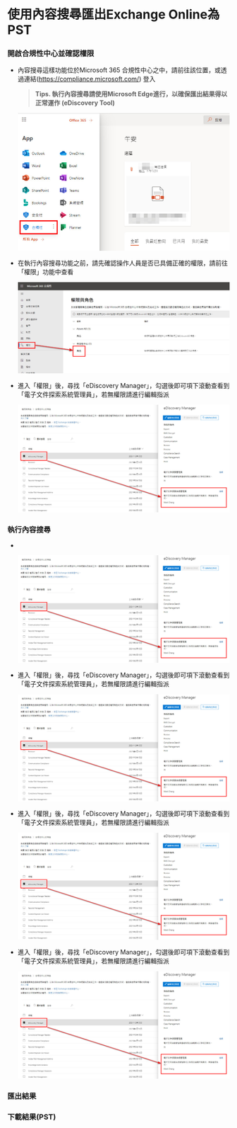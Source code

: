 # 使用內容搜尋匯出Exchange Online為PST

### 開啟合規性中心並確認權限

- 內容搜尋這樣功能位於Microsoft 365 合規性中心之中，請前往該位置，或透過連結(https://compliance.microsoft.com/) 登入<br>
  
  > **Tips. 執行內容搜尋請使用Microsoft Edge進行，以確保匯出結果得以正常運作 (eDiscovery Tool)** <br>
  
  ![GITHUB](https://github.com/MarkChang-Core/eDiscovery/blob/main/Image1/image1.jpg)<br>
  
- 在執行內容搜尋功能之前，請先確認操作人員是否已具備正確的權限，請前往「權限」功能中查看<br>

  ![GITHUB](https://github.com/MarkChang-Core/eDiscovery/blob/main/Image1/image2.jpg)<br>

- 進入「權限」後，尋找「eDiscovery Manager」，勾選後即可項下滾動查看到「電子文件探索系統管理員」，若無權限請進行編輯指派<br>

  ![GITHUB](https://github.com/MarkChang-Core/eDiscovery/blob/main/Image1/image3.jpg)<br>  
  
### 執行內容搜尋

- <br>

  ![GITHUB](https://github.com/MarkChang-Core/eDiscovery/blob/main/Image1/image3.jpg)<br>  

- 進入「權限」後，尋找「eDiscovery Manager」，勾選後即可項下滾動查看到「電子文件探索系統管理員」，若無權限請進行編輯指派<br>

  ![GITHUB](https://github.com/MarkChang-Core/eDiscovery/blob/main/Image1/image3.jpg)<br>  

- 進入「權限」後，尋找「eDiscovery Manager」，勾選後即可項下滾動查看到「電子文件探索系統管理員」，若無權限請進行編輯指派<br>

  ![GITHUB](https://github.com/MarkChang-Core/eDiscovery/blob/main/Image1/image3.jpg)<br>  

- 進入「權限」後，尋找「eDiscovery Manager」，勾選後即可項下滾動查看到「電子文件探索系統管理員」，若無權限請進行編輯指派<br>

  ![GITHUB](https://github.com/MarkChang-Core/eDiscovery/blob/main/Image1/image3.jpg)<br>  


### 匯出結果


### 下載結果(PST)

